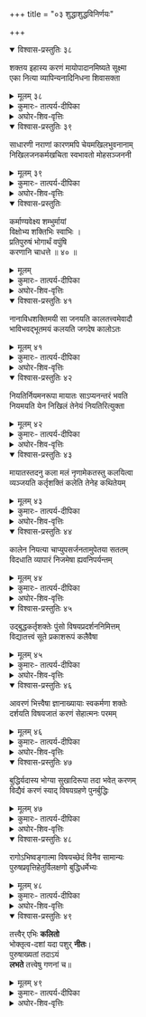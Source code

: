 +++
title = "०३ शुद्धाशुद्धविनिर्णयः"

+++

<details open><summary>विश्वास-प्रस्तुतिः ३८</summary>

शक्तय इहास्य करणं मायोपादानमिष्यते सूक्ष्मा   
एका नित्या व्यापिन्यनादिनिधना शिवासक्ता 
</details>

<details><summary>मूलम् ३८</summary>

शक्तय इहास्य करणं मायोपादानमिष्यते सूक्ष्मा   
एका नित्या व्यापिन्यनादिनिधना शिवासक्ता 
</details>

<details><summary>कुमारः- तात्पर्य-दीपिका</summary>

अथ तृतीयः परिच्छेदः  

अथेदानीं करणोपादानयोः स्वरूपनिरूपणार्थमाह- शक्तय इति ।  
अयमभिप्रायः- पराशक्तिविकारा इच्छाद्याः शक्तयः परमेश्वरस्य करणं   
हस्तादिस्थानीयम् । परास्य शक्तिर्विविधैव श्रुयते स्वाभाविकी ज्ञानबलक्रिया च (श्वे० उ०   
६।८) इति श्रुतेः शक्तिकरणसद्-भावसिद्धिः । मायोपादानं मृत्तन्त्वादिस्थानीय-मिति मायां   
तु प्रकृतिं विद्यात् (श्वे० उ० ४।१०) इति श्रुतेस्तदुपादान-त्वसिद्धिः । तर्हि सा माया   
कस्मान्नोपलभ्यते घटवदित्यत आह- सूक्ष्मेति । सूक्ष्मत्वादनुपलम्भो मायाया   
नासत्त्वादित्यर्थः । तथाहि- अतिदूरत्वातिसामीप्येन्द्रियघातमनोऽनवस्थानसौक्ष्म्य-  
व्यवधानाभिभवसमानाभिहारानुद्भवाः सत एवार्थस्या-नुपलम्भकारणभूता लोके   
दृष्टाः ।  

उत्पतन् व्योम्नि पक्षी सन्नप्यतिदूरतया प्रत्यक्षतो नोपलभ्यते ।   
अतिसामीप्याच्चक्षुस्थमञ्जनं सदपि नाध्यक्षतोऽवगम्यते । मनोऽनवस्थानात्   
कामाद्युपप्लुतचेताः परिषदादिकं न पश्यति । इन्द्रियघाताद्   
अन्धत्वबधिरत्वादेर्घटरूपशब्दाद्यनुपलम्भो भवति । सौक्ष्म्यात् परमाण्वादिकं   
प्रणिहितचित्तोऽपि न पश्यति । व्यवधानादन्तःस्थघटाद्यनुपलम्भः ।   
आदित्यप्रभाभिभूतत्-वाद् दिवा तारका नोपलभ्यन्ते । समानाभिहारात् तोयदमुक्तजल-  
धाराणां जलाशयेऽनुपलम्भः । अनुद्भवात् क्षीराद्यवस्था-यां दध्याद्यनुपलम्भ   
इत्येभिः कारणैः सत एवार्थस्यानुप-लम्भदर्शनान्नानुपलम्भमात्रादसत्त्वनिश्चयः ।   
सप्तमरसस्य प्रमाणाभावादसत्त्वेनानुपलम्भो नैभिः कारणैरिति । मायाया   
विद्यमानायाः सूक्ष्मतयाऽनुपलम्भः, कार्यस्य जगत उत्पादनकारणतया   
तत्सद्भावसिद्धेरिति । तदुक्तं साङ्ख्याचार्यैः-  

अतिदूरात् सामीप्यादिन्द्रियघातान्मनोऽनवस्थानात् ।  
सौक्ष्म्याद् व्यवधानादभिभवात् समानाभिहाराच्च ॥  
सौक्ष्म्यात्तदनुपलब्धिर्नाभावात् कार्यतस्तदुपलब्धेः ।  
(सा० का० ७-८)  

कालाद्यवनिपर्यन्ततत्त्वजातं स्वात्यन्तसदृशोपादान-कारणवत्, कार्यत्वात्,   
यद्यत्कार्यं तत्तत् स्वात्यन्तसदृशोपादान-कारणवद् दृष्टम्, यथा घटशरावादयो   
मृण्मयाः स्वात्यन्त-सदृशमृदुपादानजन्याः, तथेदं तत्त्वजातं कार्यम्, तस्मात्   
स्वात्यन्तसदृशोपादानकारणवदिति । यच्च सर्वेषां तत्त्वानां जडानां जडतया   
सदृशमुपादानं तन्मायाख्यं तत्त्वमिति तत्सिद्धिः । तदुक्तम्-  

कारणगुणात्मकत्वात् कार्यस्याव्यक्तमपि सिद्धम् इति ।  
(सा० का० १४)  

तथा कालाद्यवनिपर्यन्तानि तत्त्वान्यपरिमितैकोपादानानि, परिमितत्वात्, यद्यत्   
परिमितं तत्तदपरिमितैकोपादानं दृष्टम्, यथा घटशरावादयः परिमिता   
अपरिमितैकमृदुपादानाः, तथा कालादयः परिमिताः, तस्मादपरिमितैकोपादाना इति ।   
यदत्रैकमेषामपरिमितमुपादानं सा मायेति । तथा कालादयः   
स्वाव्यक्तावस्थाकारणवन्तः, व्यक्तत्वात्, कूर्माद् व्यज्यमानत-दङ्गवदिति सिद्धा माया ।   
एका सा, अनेकत्वे प्रमाणाभावात् । नन्वेकत्वे च प्रमाणाभावादनेकत्वमिति चेत्, नैवम्,   
एकत्वस्य सत्त्वमात्रेणैव सिद्धत्वात् । अनेकत्वस्य पुनः प्रमाणान्तरापे-क्षया   
सद्भावसिद्धरपि । सा नित्या च, तस्या उपादानान्तराभावे-नाकार्यत्वात् । तदभावे   
चानवस्थाप्रसङ्गः ।  

एतेषामेव पाशानां माया कारणमुच्यते ।  
मूलप्रकृतिरव्यक्ता  

इति मायाया मूलप्रकृतित्वोपादानाच्च सिद्धा । व्यापिनी स चा स्वकार्येषु   
सर्वेष्वनुगमात् । अनादिनिधना उत्पत्तिनाशरहितेत्यर्थः । शिवा शुद्धा,   
गुणबन्धशून्यत्वात् । सैवमुक्ता तत्त्वविद्भिरिति ।  

अथवा एकेत्यनेकोपादानजन्यतां प्रपञ्चस्यारम्भवाद्य-भ्युपगतां   
प्रत्याचष्टे । तथाहि- पृथिव्यप्तेजोवायुतदवयवादी-नां चावयवविभागेनापरमाण्वन्तो   
विनाशः संहारः । न च परमाणोर्विनाशः सम्भवति, अवयवविभागासम्भवात् । स   
चावयवाभावात् । स च परमाणुत्वात् । ततश्च सृष्टिदशायां   
परमाणुद्वयसंयोगादाद्यकार्यस्य द्व्यणुकस्योत्पत्तिः । तत्र   
परमाणुद्वयमुपादानकारणम्, कार्याश्रयत्वात् । तत्संयोगोऽ-समवायिकारणम्,   
स्वाश्रये कार्यारम्भकत्वात् । शेषमदृष्टादि निमित्तकारणम् । ततो द्व्यणुकैस्त्रिभिस्त्र्यण-  
कस्योत्पत्तिः । तत्र च द्व्यणुकत्रयं समवायिकारणम् । तत्संयोगोऽसमवायिकारणम् ।   
शेषं निमित्तकारणमिति । तावदेवमवगन्तव्यम्, यावदन्त्यावय-व्युत्पत्तिरित्यारम्भवादिनो   
वैशेषिकनैयायिकभाट्टप्राभाकराद-यः । पटादिषु स्वन्यूनानेकोपादानत्वोपलम्भात्   
प्रपञ्चस्यापि स्वन्यूनमनेकमुपादानमिति प्राहुः । तत् प्रत्याचष्टे- एकेति । एकस्मात्   
मृत्पिण्डोपादानादनेकघटशरावकुम्भमृदङ्गा-दयः, रुचक-स्वस्तिकाङ्गुलीयकादयो वा   
स्वर्णपिण्डात्, वृक्षाद्वा मञ्जूषाफ-लकादयः । यतोऽध्यक्षेणैव जायमाना   
उपलभ्यन्ते, अतो जगतः कार्यत्वेनोपादानकारणकल्पनायां गौरवपरिहाराय तदेकत्वं   
कल्पनीयमिति नानेकत्वं मूलोपादा-नस्येति । तदुक्तं भगवता वेदव्यासेन- (वचनमेतद्   
भाण्डारकरसंस्करणे महाभारतस्य उद्योगपर्वणि (विदुरनीतौ) १६९ सङ्ख्याके   
ताराङ्किते पाठे समुपलभ्यते ।) एकस्माद् वृक्षाद् यज्ञपात्राणि (राजन्निति तत्रत्यः   
पाठः ।) तक्ष्यात् स्रुक् च द्रोणी बोडनी च इत्यादि । नित्या विनाशरहिता । व्यापिनी   
घटशरावकुम्भादिषु मृद्वत् स्वकार्येषु कालाद्यवन्यन्-तेषु जडतयाऽनुस्यूतेति ।   
अनादिनिधना वृद्धिव्ययशून्या । अवयवो-पचयो वृद्धिः, तदपचयो व्ययः ।   
तद्द्वयरहितेत्यर्थः । एकत्वान्नित्यत्वात् सर्वगतत्वाच्चेति । शिवासक्तेति केचित् पठन्ति । तदा   
शिवे आसक्ता आभीक्ष्ण्येन सम्बद्धा, शिवस्य विग्रहत्वेनावस्थितेत्यर्थः ॥ १ ॥  
</details>

<details><summary>अघोर-शिव-वृत्तिः</summary>

सिद्धान्तस्तु- शक्तय इति ।  
प्राग्वदुपाधिभेदभिन्ना शक्तिरेवेहाशुद्धाध्वन्यपि तस्य करणम् । उपादानं   
तु माया । सा च सूक्ष्मा अमूर्ता, परमका-रणत्वेन शक्तिरूपत्वात् । सा च एका ।   
अचैतन्ये सत्यनेकत्वेऽनित्यत्वं सिद्धमित्यत एकेति भावः । नित्या आद्यन्तरहितत्वात्,   
सृष्टिसंहारप्र-बन्धस्य नित्यत्वेनावस्थानात्, तस्याप्याद्यन्तविरहात् । अतो व्यापिनी सर्वस्य   
कलादेः स्वकार्यस्य च । उत्पत्तिविनाशशून्यत्वादनादिनि-धना, शिवे त्वसक्ता असमवेता,   
उपादानत्वेन बिन्दुवत् परिग्रहशक्तित्वात् ॥ ३८ ॥
</details>  


<details open><summary>विश्वास-प्रस्तुतिः ३९</summary>

साधारणी नराणां कारणमपि चेयमखिलभुवनानाम्   
निखिलजनकर्मखचिता स्वभावतो मोहसञ्जननी 
</details>

<details><summary>मूलम् ३९</summary>

साधारणी नराणां कारणमपि चेयमखिलभुवनानाम्   
निखिलजनकर्मखचिता स्वभावतो मोहसञ्जननी 
</details>


<details><summary>कुमारः- तात्पर्य-दीपिका</summary>

तस्या रूपमाह- साधारणीति ।  

अयमभिप्रायः- सकलजीवसाधारणी समाना । यतः सर्व-  
जन्तुशरीरेन्द्रियविषयात्मना परिणममाना सर्वपुरुषोपभोग्या माया, अतोऽस्याः   
सर्वपुरुषसाधारण्यमिति । ननु सर्वपुरुष-साधारण्ये मुक्तस्यापि पुरुषस्य   
शरीराद्यारम्भप्रसङ्ग इत्याशङ्क्याह- निखिलजनकर्मखचितेति । सकलामुक्तजन्तुपुण्या-  
पुण्यमुद्रिता । तेन मुक्तानां कर्माभावात् तन्निमित्तशरीराद्या-रम्भाभाव इति भावः   
। अथवा प्रलयावस्थायां कर्मणां कुत्र वृत्तिरिति वाच्यम् ? न तावदात्मनि, तस्य   
स्वच्छचैतन्यरूपतया निरञ्जनस्य तदाश्रयत्वानुपपत्तेः । तदुक्तम्-  

यथा सर्वगतं सौक्ष्म्यादाकाशं नोपलिप्यते ।  
सर्वत्रावस्थितो देहे तथात्मा नोपलिप्यते ॥ (भ० गी० १३।३२)  
यथा हि धूमसम्पर्कान्नाकाशो मलिनो भवेत् ।  
अन्तःकरणजैर्भावैरात्मा तद्वन्न लिप्यते ॥ इति ।  
(ई० गी० २।२४)  

न च तदा सूक्ष्मदेहाश्रितं कर्मेति वाच्यम्, तस्य तदानीं प्रकृतौ   
निलीनतयाऽसत्त्वात् । न च तदानीं कर्मणामसत्त्वेनाश्र-यत्वस्यानिरूपणीयतेति वाच्यम्,   
कर्मणामसत्त्वे निमित्ताभावेन पुनः सृष्ट्यभावप्रसङ्गात् । तस्मात् क्व तदानीं   
कर्मणां वृत्तिरित्याशङ्क्याह- निखिलजनकर्मखचितेति । स्वभावतो मोहसञ्जननीति । स्वीयेन   
जडत्वभावेनात्मप्रच्छादनं कृत्वा स्वस्मिन्नात्मबुद्धिं कुर्वती पशून् मोहयतीति ।   
तदुक्तं किरणे-  

माया विमोहिनी प्रोक्ता विषयास्वादभोगतः ।  
यत्र तत्र स्थितस्यास्य स्वकर्ममलहेतुतः ॥ इति ।  
(वि० २।१६-१७)  

नन्वव्यक्तं सकलकार्योपादानकारणम्, अतस्ततोऽन्या माया न कल्पनीयेति चेत्,   
नैवम्, तस्य त्रिगुणात्मतया कार्यत्वेन तत्कारण-  
भूतनित्योपादानान्तरस्यावश्यमाश्रयणीयत्वात् । तथाहि- प्रधानं कार्यं   
त्रिगुणात्मकत्वाद् घटादिवदिति तस्य कार्यत्व-सिद्धिः । न चाव्यक्तस्य   
त्रिगुणात्मकत्वमसिद्धमिति वाच्यम्, सत्त्वरजस्तमसां साम्यावस्थारूपतया तस्य   
त्रिगुणात्मकत्वसि-द्धेः । तथा अजामेकां लोहितशुक्लकृष्णाम् (श्वे० उ० ४।५) इत्यादिश्रुतेश्च   
तत्सिद्धिः । ननु-  

प्रकृतिः पुरुषश्चैव नित्यौ कालश्च सत्तम ।  

इत्याद्यागमबाधादयुक्तमेतदिति चेत्, नैवम्, अक्षय्यं ह वै चातुर्मास्ययाजिनः   
सुकृतं भवति (श० ब्रा० २।५।४।१) इति   
वाक्यबोधितसुकृताक्षय्यत्ववन्महदादिकालापेक्षयाधिककाल-सम्बन्धस्य विवक्षितत्वात् ।   
ननु तत्र अनित्यं चातुर्मास्यफलं कार्यत्वाद् इतरकर्मफलवदित्यनुमानादिना   
प्रमाणान्तरेण तदनित्यत्वसिद्धेर्युक्तमक्षय्यपदस्य दीर्घकालसम्बन्धपरत्व-कल्पनमिति   
चेन्न, अत्राप्यव्यक्तानित्यत्वबोधकस्यानुमानस्योक्तत्वात्, आगमस्य सद्भावाच्च । तथा-  

अव्यक्तादभवत् कालः प्रधानं पुरुषः परः ।  
तेभ्यः सर्वमिदं जातम् (३।१)  

इतीश्वरगीतायां प्रधानोत्पादप्रतिपादनात् तदनित्यत्वसि-द्धिः, श्रीविष्णुपुराणे च   
प्रधानपुरुषकालानामुत्पादप्रति-पादनाच्च । तथाहि-  

विष्णोः स्वरूपात् परतो हि ते द्वे   
रूपे प्रधानं पुरुषश्च विप्र ।  
तस्यैव तेऽन्येन धृते वियुक्ते रूपं   
तु यत्तद् द्विज कालसञ्ज्ञम् ॥ इति ।  
(वि० पु० १।२।२४)  

मायां तु प्रकृतिं विद्यात् (श्वे० उ० ४।१०) इति मायामूलोपा-दानत्वप्रतिपादनाच्च   
तत्सिद्धिरिति । तस्मान्माया जगन्मूलोपादा-नमिति सिद्धम् । सा माया हरितालनिभा ।   
तदुक्तम्-  

तद्वाह्ये (वचनमिदं चन्द्रज्ञानस्य स्यात् ।) तु भवेन्माया हरितालाभसन्निभा   
इति ।  

अस्या षडध्वव्याप्तिः- घकारो वर्णः । अघोरहृदयायेत्या-दीनि त्रीणि पदानि । शिम्   
अघोरहृदयाय पञ्चार्णौ मन्त्रौ । माया तत्त्वम् । महातेजादि सप्त भुवनानि । निवृत्तिः   
कला ॥ २ ॥  
</details>

<details><summary>अघोर-शिव-वृत्तिः</summary>

आत्मनां च साधारणी कारणमखिलभुवनानामित्युप-लक्षणं देहादेरपि ।   
प्रलयकाले च बुद्धेरपि तत्रैव लयाद् बुद्धिगुणरूपैर्निखिलात्मकर्मभिरुपेता । कर्म हि   
कृष्यादिवत् प्रकृतिसंस्काररूपत्वाद् बुद्धिगुणत्वेनैवेष्यते, नात्मगुणत्वेन, तस्य   
विकारित्वप्रसङ्गात् । मोहिका चेयम्, अनित्याशुचिदुःखानात्मसु   
नित्यशुचिसुखात्मप्रतिपत्तिहेतुत्वात् ॥ ३९ ॥
</details>  

<details open><summary>विश्वास-प्रस्तुतिः</summary>

कर्माण्यवेक्ष्य शम्भुर्मायां   
विक्षोभ्य शक्तिभिः स्वाभिः ।  
प्रतिपुरुषं भोगार्थं वपुंषि   
करणानि चाधत्ते ॥ ४० ॥  
</details>

<details><summary>मूलम्</summary>

कर्माण्यवेक्ष्य शम्भुर्मायां   
विक्षोभ्य शक्तिभिः स्वाभिः ।  
प्रतिपुरुषं भोगार्थं वपुंषि   
करणानि चाधत्ते ॥ ४० ॥  
</details>


<details><summary>कुमारः- तात्पर्य-दीपिका</summary>

ननु कथं भगवान् जगत् सृजति, कैः करणैः, किमर्थं चेत्याशङ्क्याह-   
कर्माणीति ।  
कर्मानुरूपेण प्रतिपुरुषं शरीरेन्द्रियाणि च शब्दादिविष-यांश्च भोगार्थं   
शम्भुरिच्छाभिः स्वाभिः शक्तिभिर्मायां विक्षोभ्य विविधं क्षोभं विकारं कृत्वेति ।   
नह्यपादानादिकं कारणं कर्त्राऽप्रेरितं कार्योत्पादने पर्याप्तमिति क्षोभसिद्धिरिति ॥ ३   
॥  
</details>

<details><summary>अघोर-शिव-वृत्तिः</summary>

ततश्च- कर्माणीति ।  
शिवोऽप्यात्मनां कर्माणि प्रलये पक्वानि बुद्ध्वा तद्भोगार्थं   
स्वशक्त्याधिष्ठिताभिरनन्तशक्तिभिर्मायां विक्षोभयति प्रसवाभिमुखीं करोति । तदुक्तं   
श्रीमद्रौरवे-वामादिशक्तिभिर्युक्तः शिवेच्छाविधिचोदितः । विद्याराजाधिराजेशो मायां   
विक्षोभ्य मन्त्रराट् ॥ कलामुत्पादयामास (१।६-७) इति । विक्षोभ्य तदधिष्ठानेनैव   
प्रतिपुरुषं भिन्नानि वपंषि स्थूलशरीराणि, करणोपलक्षितांश्च सूक्ष्मदेहान्,   
चशब्दात् साधारणानि भुवनादीनि च सृजति ॥ ४० ॥
</details>  

<details open><summary>विश्वास-प्रस्तुतिः ४१</summary>

नानाविधशक्तिमयी सा जनयति कालतत्त्वमेवादौ   
भाविभवद्भूतमयं कलयति जगदेष कालोऽतः 
</details>

<details><summary>मूलम् ४१</summary>

नानाविधशक्तिमयी सा जनयति कालतत्त्वमेवादौ   
भाविभवद्भूतमयं कलयति जगदेष कालोऽतः 
</details>

<details><summary>कुमारः- तात्पर्य-दीपिका</summary>

अथेदानीं सर्वकार्यकारणतया तेषु प्रथमोद्दिष्टं कालतत्त्वं लक्षयति- नानेति   
।  
इच्छादिबहुविधशक्तिप्रेरिता माया जनयति कालाख्यं तत्त्वम् । आदौ प्रथमम्,   
कालजन्यानां तत्त्वान्तराणां कालानुत्पत्तौ जननासम्भवात् । ततस्तत्त्वान्तराणि   
तज्जन्यानीति । यथा घटोत्पाद-नाय तत्कारणभूतचक्रादिकं कुलालः प्रथममुत्पादयति,   
तदनुत्पत्तौ घटोत्पादनासम्भवात्, तथा कालं प्रथमं सृजति माया, तस्य   
स्वव्यतिरिक्तसर्वकारणत्वादिति । कालस्य तु स्वोत्पत्तौ कालापेक्षायां   
कालान्तराभ्युपगमेनानवस्थाप्रसङ्गात् तदुत्पत्तौ न कालापेक्षेति   
शिवशक्तिकर्ममायात्मकचतुष्कजन्यः काल इति । तस्य लक्षणमाह- भाविभवद्भूतरूपं   
कलयति जग-देष कालोऽत इति । यत् तत्त्ववशात् पदार्थेषु भाविभवद्भूतरूपा-वभासं   
तत् कालाख्यं तत्त्वम् । अथवा यत् तत्त्वं भाविभवद्-भूतरूपं जगत् कलयति बध्नाति,   
क्षणलवादिरूपेण सङ्ख्याप-यति वा, तत् कालाख्यं तत्त्वमिति । तथा   
वैशेषिकादिभिरप्युक्तम्- परापरव्यतिकरचिरक्षिप्रादिप्रत्ययहेतुः कालः इति । यूनि दिक्कृत-  
परत्वाश्रयेऽपरत्वावभासः, स्थविरे च स्वकृतापरत्वाश्रये परत्वावभासः   
परापरव्यतिकरः, तस्य चिरव्यवहारस्य क्षिप्रव्यवहारस्य च, आदिशब्देन युगपत् करोति   
क्रमेण करोतीत्यादि-व्यवहारस्य च यो हेतुः, स काल इति । अनेनैव लक्षणवाक्येन काल-  
तत्त्वे प्रमाणं चोपन्यस्तम् । तथाहि- भूतत्वादिविशिष्टा बुद्धिर्वि-शेषणपूर्विका,   
विशेष्यज्ञानत्वात्, यद्यद् विशेष्यज्ञानं तत्तद् विशेषणपूर्वकम्, यथा दण्डी कुण्डली   
छत्रीत्यादिविशेष्य-ज्ञानं दण्डादिविशेषणपूर्वकम्, तथा चेदं विशेष्यज्ञानम्, तथा   
चेदं विशेष्यज्ञानम्, तस्माद् विशेषणपूर्वकम् । यदत्र विशेषणं   
नियत्याद्यवनिपर्यन्ततत्त्वव्यतिरिक्तम्, तत् कालतत्त्वमिति तत्सिद्धिः । तस्य चित्रं वर्णम् । तदुक्तम्  

ततः (श्लोकोऽयं चन्द्रज्ञानस्य स्यात् ।) कालनियत्याख्यः सम्पुटो व्याप्य चावृतः ।  
शितिः श्यामोऽरुणः शुक्लः क्वचिद् व्यामिश्रकस्तथा ॥ इति ।  

अस्य षडध्वव्याप्तिः- ङकारो वर्णः । ॐ नमो नम इत्यादि द्वे   
पदे । वां वामदेवगुह्याय पञ्चार्णौ मन्त्रौ । सुखदैकवीरौ भुवने । शान्त्यतीता   
कला ॥ ४ ॥  
</details>

<details><summary>अघोर-शिव-वृत्तिः</summary>

अत्र कालादिपृथिव्यन्तत्रिंशत्तत्त्वानां सूक्ष्मदेहोपका-रितां दर्शयितुं   
तत्सृष्टिक्रमः कथ्यते- नानेति ।  
सत्कार्यवादाभ्युपगमेन महाप्रलये कार्याणां शक्तिरू-पेण   
तत्रावस्थानाच्छक्तिसमाहारात्मिका मायाऽनन्तक्षोभितां कालतत्त्वं जनयति । एष   
चास्य बिन्दोः परिणामः क्षीरदधिन्यायेन न सर्वात्मना, अपि तु घृतकीटन्यायेन   
एकदेशेनेति मन्तव्यम् । ननु  

श्रीमन्मतङ्गादौ कालाविद्यारागेभ्योऽनन्तरमस्य व्यापारः श्रूयते, सत्यं   
कालादीनामुत्तरोत्तरस्यैव तत्र प्रवृत्तिक्रमो दर्शितः, अत्र तु सृष्टिक्रम इत्यविरोधः । नन्वेष   
कालो नैयायिकादि-भिर्नित्योऽभ्युपगतः । अत आह- भावीति । तस्य भूतादिरूपेण   
त्रिविधत्वादचैतन्ये सत्यनेकत्वेनास्यनित्यत्वं सिद्धमिति भावः । केन कार्येणास्य   
सिद्धिरित्याह- कलयतीति । चिरक्षिप्रादिप्रत्ययोपाधि-द्वारेण कलयतीति, आक्षिपतीत्यर्थः ।   
यदाहुः- कालो धिया विभज्यते इति ॥ ४१ ॥
</details>  


<details open><summary>विश्वास-प्रस्तुतिः ४२</summary>

नियतिर्नियमनरूपा मायातः साऽप्यनन्तरं भवति   
नियमयति येन निखिलं तेनेयं नियतिरित्युक्ता 
</details>

<details><summary>मूलम् ४२</summary>

नियतिर्नियमनरूपा मायातः साऽप्यनन्तरं भवति   
नियमयति येन निखिलं तेनेयं नियतिरित्युक्ता 
</details>

<details><summary>कुमारः- तात्पर्य-दीपिका</summary>

अथ नियत्या लक्षणमाह- नियतिरिति ।  
मायातत्त्वादेव नियतितत्त्वं कालतत्त्वादनन्तरमुत्पद्यते, कालस्यापि नियत्युत्पत्तौ   
कारणत्वात् । तस्या निरुक्तिपूर्वकं लक्षणमाह- नियमयतीति । येन नियमयति   
व्यवस्थापयति निखिलम्, तेनेयं नियतिसञ्ज्ञयोद्दिष्टा । अनेनैव वाक्येन तस्याः   
प्रमाणमप्युक्तम् । तथाहि- लोके तावत् तिलेषु तैलम्, न सिकतासु; व्रीहिषु तण्डुलाः, न   
मुद्गादिषु; एवमूधसि पयो नान्यावयवेष्वित्यादिनियमो नियामकेन विना न सम्भवतीति   
तन्नियामकं किञ्चिदभ्युपगन्तव्यम्, अन्यथा तन्नियमासम्भवप्रसङ्गात् । यदत्र   
तन्नियामकं तन्नियतितत्त्वमिति तत्सिद्धिः । तदुक्तं पारमेश्वरे-  

अथेदानीं मुनिव्याघ्र कारणस्यामितद्युतेः ।  
शक्तिर्नियामिका पुंसो महासत्त्वेन सर्पिता ॥  
नियामकेन भावेन नियमस्थितिहेतुना ।  
ययाऽणुर्भोगसन्ताने नियम्य विनिवार्यते ॥ …  
व्यवस्थाकारिणी नान्या विद्यते तत्त्वसन्ततौ ।  
कोटिद्वयमसङ्ख्यातं धर्माधर्मात्मकं पशोः ॥  
तदर्थं व्यक्तिमायाति शरीरं सर्वदेहिनाम् ।  
तद्विपाकेष्वनायासं क्षेत्रज्ञं सुनिरूप्य तु ॥  
नियामयति यस्माद् वै तस्मान्नियतिरुच्यते ।  
तयोरभ्याधिकं यच्च दुःखं वाप्यथवा सुखम् ॥  
न ददाति समं धत्ते स्ववीर्येणैव नान्यथा । इत्यादि ।  
(म० पा०, वि० १३।१-२, ५-८)  

नियतेश्च कालवद् वर्णम् । अस्याः षडध्वव्याप्तिः- चकारो वर्णः । गोप्त्रे   
निधनायेति द्वे पदे । यं सद्योजातमूर्तये पञ्चार्णौ मन्त्रौ । नियत्याख्यं तत्त्वम् ।   
संवर्तज्योतिषी भुवने । शान्तिः कला ॥ ५ ॥  
</details>

<details><summary>अघोर-शिव-वृत्तिः</summary>

किञ्च- नियतिरिति ।  
अयमभिप्रायः- नियत्यभावेऽन्यैरुपार्जितान्यपि कर्माण्यन्ये भुञ्जीरन्,   
राजनियमाभावे कृष्यादिफलानीव दस्यवः, अतस्तन्नियामकत्वेनेयं सिद्धा । न च   
कर्मणो नियामकत्वम्, तस्य फलजनन एव चारितार्थत्वात्, कार्यान्तरहेतुत्वे   
प्रमाणाभावात्, अनेकतत्त्वपरिकल्पनाभयप्रसङ्गाच्च । शिवशक्तिर्नियामिकास्त्विति चेत्, तन्न,   
तस्यास्तत् तत्त्वान्तरव्यवधानेनैव भोगविषये कार्यकरणात्, अन्यथा   
सर्वतत्त्वाभावप्रसङ्गाच्च ॥ ४२ ॥
</details>  

<details open><summary>विश्वास-प्रस्तुतिः ४३</summary>

मायातस्तदनु कला मलं नृणामेकतस्तु कलयित्वा   
व्यञ्जयति कर्तृशक्तिं कलेति तेनेह कथितेयम् 
</details>

<details><summary>मूलम् ४३</summary>

मायातस्तदनु कला मलं नृणामेकतस्तु कलयित्वा   
व्यञ्जयति कर्तृशक्तिं कलेति तेनेह कथितेयम् 
</details>

<details><summary>कुमारः- तात्पर्य-दीपिका</summary>

अथ कलातत्त्वं निरूपयति- मायात इति ।  
कालनियतितत्त्वादनन्तरं कलातत्त्वं मायात एवोत्पद्यते । येन पशूनामाणवं   
मलमेकस्मिन् प्रदेशे सङ्कुचय्य तेषां कर्तृशक्तिर्व्यक्तीक्रियते, तत् कलातत्त्वम् । यतः   
कर्तृशक्तिरनेन व्यक्तीक्रियते, ततोऽस्याः सद्भावसिद्धिः । तदुक्तम्-  

कलां तदनु माया सा कलयित्वैकतो मलम् ।  
कर्तृत्वव्यञ्जिकां नर्ते कर्तारं हि जडोद्भवः ॥  

मातङ्गे च-  

यथाग्नितप्तं मृत्पात्रं जतुनालिङ्गने क्षमम् ।  
तथाऽणुं कलया विद्धं भोगः शक्नोति वासितुम् …  
भोगधात्री कला ज्ञेया तदाधारश्च पुद्गलः ।…  
भोगानामपि नान्योऽस्ति कलां त्यज्य समाश्रयः ॥  
ततोऽयं नियतः स्पष्टः संसारोऽतिदुरुत्तरः । इत्यादि ।  
(वि० ९।२८,३१,३३)   

तस्मात् कलाख्यं तत्त्वमभ्युपेयमिति ॥ ६ ॥  
</details>

<details><summary>अघोर-शिव-वृत्तिः</summary>

मायातस्तदनु कला भवतीति प्राक्तनेन सम्बन्धः । सा आत्मनां मलावृतत्वेन   
भोगासम्भवात् तदर्थमेतेषां मलमेकदेशे कलयित्वा क्षिप्त्वा कर्तृशक्तिं व्यनक्ति ।   
शक्तेरेकत्वाद् ज्ञानक्रियाशक्तिं किञ्चित्प्रकटयति । ततस्तेन कार्येण कलासिद्धिरित्यर्थः ॥ ४३   
॥
</details>  

<details open><summary>विश्वास-प्रस्तुतिः ४४</summary>

कालेन नियत्या चाप्युपसर्जनतामुपेतया सततम्   
विदधाति व्यापारं निजमेषा ह्यवनिपर्यन्तम् 
</details>

<details><summary>मूलम् ४४</summary>

कालेन नियत्या चाप्युपसर्जनतामुपेतया सततम्   
विदधाति व्यापारं निजमेषा ह्यवनिपर्यन्तम् 
</details>

<details><summary>कुमारः- तात्पर्य-दीपिका</summary>

तत्त्वत्रयं सर्वत्रोपयुज्यत इत्याह- कालेनेति ।  

यया कालनियतिसहितया मायामात्रवस्थानाद्यवन्यन्तकार्यजातं विदधाति करोति,   
सेयं कलेति । वर्णश्चास्याः श्वेतपीतारुणकृष्णमिश्रात्मकः । तदुक्तम्-  

कला (श्लोकोऽयं चन्द्रज्ञानस्य स्यात् ।) तत्त्वं परं तस्माद्   
विद्यातत्त्वादशोभनम् ।  
श्वेतपीतारुणं कृष्णं मिश्रवर्णं द्वचित् तथा ॥ इति ।  

अस्याः षडध्वव्याप्तिः- एकारो वर्णः ।   
सर्वयोगाधिगतायेत्यादि द्वे पदे । यं अस्त्राय पञ्चवर्णौ मन्त्रौ । कलाख्यं तत्त्वम् ।   
पञ्चान्तकसूकरौ भुवने । विद्या कला ॥ ७ ॥  
</details>

<details><summary>अघोर-शिव-वृत्तिः</summary>

ततश्च- कालेनेति ।  
कला हि भोक्तृस्वरूपोपकारकत्वेनान्तरङ्गत्वात् प्रधानम्, कलादिस्तु   
बहिरङ्गत्वादप्रधानमिति भावः ॥ ४४ ॥
</details>  

<details open><summary>विश्वास-प्रस्तुतिः ४५</summary>

उद्बुद्धकर्तृशक्तेः पुंसो विषयप्रदर्शननिमित्तम्   
विद्यातत्त्वं सूते प्रकाशरूपं कलैवैषा 
</details>

<details><summary>मूलम् ४५</summary>

उद्बुद्धकर्तृशक्तेः पुंसो विषयप्रदर्शननिमित्तम्   
विद्यातत्त्वं सूते प्रकाशरूपं कलैवैषा 
</details>

<details><summary>कुमारः- तात्पर्य-दीपिका</summary>

इदानीमशुद्धविद्यास्वरूपमाह- उद्बुद्धेति ।  
कलयाऽभिव्यक्तकर्तृशक्तेः पुरुषस्य विषयानुभवार्थं कला विद्यातत्त्वं जनयति   
। तस्याः प्रकाशरूपत्वेन विषयप्रदर्शनहेतुत्वसम्भव इति । अन्ये तु मायात एव   
विद्योत्पत्तिं ब्रुवते । तदुक्तं शैवरहस्ये-  

सुखदुःखमोहवपुषो भोग्या या व्यञ्जिका च सा बुद्धेः ।  
मायात एव विद्या प्रकाशरूपा समुद्भवति ॥ इति ॥ ८ ॥  
</details>

<details><summary>अघोर-शिव-वृत्तिः</summary>

एवं च- उद्बुद्धेति ।  
यदुक्तं श्रीमद्रौरवे- कलातत्त्वाद्रागविद्ये द्वे सत्त्वे सम्बभूवतुः । अव्यक्तं च   
(वि० २।१५) इति ॥ ४५ ॥
</details>  

<details open><summary>विश्वास-प्रस्तुतिः ४६</summary>

आवरणं भित्त्वैषा ज्ञानाख्यायाः स्वकर्मणा शक्तेः   
दर्शयति विषयजातं करणं सेहात्मनः परमम् 
</details>

<details><summary>मूलम् ४६</summary>

आवरणं भित्त्वैषा ज्ञानाख्यायाः स्वकर्मणा शक्तेः   
दर्शयति विषयजातं करणं सेहात्मनः परमम् 
</details>

<details><summary>कुमारः- तात्पर्य-दीपिका</summary>

तस्या विषयप्रदर्शनप्रकारमाह- आवरणमिति ।  

एषा विद्या स्वसामर्थ्येनैव पुद्गलस्य ज्ञानशक्तेस्तिरोधानां सम्भिद्य   
विषयसमूहं दर्शयतीति सा विद्येह संसारमार्गे पशोरात्मनः प्रकृष्टं करणमिति ॥   
९ ॥  
</details>

<details><summary>अघोर-शिव-वृत्तिः</summary>

विषयप्रदर्शननिमित्तत्वमेव प्रकटयति- आवरणमिति ।  
ननु कलयैव मलविदाहरेण ज्ञत्वमपि प्रदर्शितम् । सत्यम् । अभिव्यक्तस्वरूपमपि   
तत्करणं विना विषयं गृहीतुमशक्तम्, अतश्चेयं विद्या स्वव्यापारेण   
ज्ञानशक्तेर्विषयग्रहणाक्षमत्वलक्षणमावरणं मलरोधं व्यपोह्य विषयं   
प्रकाशयति । ननु विषयग्रहणे बुद्ध्यादीनि करणानि सन्ति । सत्यम् । यथा   
घटादिज्ञानं चक्षुरादिव्यतिरेकेण न सम्भवति, तथा सुखादिविषयग्रहणं   
करणसापेक्षम् । अत एवेयमात्मनः परममन्तरङ्गकरणम्, तेषां बहिरङ्गत्वात् ।   
एतदुक्तं भवति- अश्वेन पथा दीपिकया यातीत्यादाविवात्रानेककरणसाध्येऽपि फले   
वद्यैवं परमं करणमिति ॥ ४६ ॥
</details>  

<details open><summary>विश्वास-प्रस्तुतिः ४७</summary>

बुद्धिर्यदास्य भोग्या सुखादिरूपा तदा भवेत् करणम्   
विद्यैवं करणं स्याद् विषयग्रहणे पुनर्बुद्धिः 
</details>

<details><summary>मूलम् ४७</summary>

बुद्धिर्यदास्य भोग्या सुखादिरूपा तदा भवेत् करणम्   
विद्यैवं करणं स्याद् विषयग्रहणे पुनर्बुद्धिः 
</details>

<details><summary>कुमारः- तात्पर्य-दीपिका</summary>

ननु शब्दादिविषयाध्यवसायो बुद्धिः, अतस्तयैव विषयप्रदर्शने सिद्धे किमर्थ   
विद्यातत्त्वपरिकल्पनमित्याशङ्क्याह- बुद्धिरिति ।  
यदा सत्त्वरजस्तमोगुणात्मिका बुद्धिः सुखःदुखमोहनरूपेण परिणता   
भोक्तुरात्मनो भोग्या भवति, तदेयं विद्या करणं भवेत् । विषयग्रहणे तु बुद्धिरेव   
करणं भविष्यतीति बुद्ध्याऽध्यवसितमर्थं पुरुषश्चेतयतीति । तदयुक्तम्, पुरुषस्य   
चितेरक्रियात्मकत्वाद् विरुद्धक्रियत्वाच्चेति । तस्माद् बुद्ध्याध्यवसितमशुद्धविद्ययानुभवति   
पुरुष इति युक्तम्, पुरुषाद् भिन्नत्वान्मायाकार्यत्वाच्चाशुद्धविद्यायाः   
परिणामादिसम्भवादिति । न च बुद्धिः स्वप्रकाशात्मिका कार्यत्वात् सगुणत्वाद्   
घटादिवदिति बुद्धेः स्वव्यतिरिक्तप्रकाश्यत्वसिद्धिः, तहा बुद्धिः प्रकाश्या जडत्वात्, जडा   
च सा कार्यत्वाद् घटादिवदिति । न च बुद्ध्यन्तरग्राह्या बुद्धिः, तदभावात् । न च   
वृत्त्यन्तरेण तद्ग्रहणम्, बुद्धेरेकदैव वृत्तिद्वयासम्भवात् । न चाशुद्धं शुद्धविद्या   
वेदयतीति । यदशुद्धावेदकं परं तदशुद्धविद्याख्यं तत्त्वमिति तत्सिद्धिः । तदुक्तं   
पारमेश्वरे-  

प्रतिपत्त्यागतान् भोगान् क्रमशो व्यूढगोचरान् ।  
भोगभुक् प्रतिजानाति विद्ययात्मनिषण्णया …  
ख्यातिः प्रधानिकान् भावान् विवेचयितुमुद्यता ।  
यदा तदात्मवर्तिन्या विद्यया सुनिरूप्यताम् ॥ इति ।  
(वि० १०।१३-१४, १८-१९)  

अशुद्धं बुद्धितत्त्वं वेदयतीत्यशुद्धविद्या, अशुद्धा चासौ विद्येति वा,   
मलादिनाऽशुद्धस्य क्षेत्रज्ञस्य विद्येति वा । तस्याः सिद्धिः शुद्धविद्यातः,   
शुद्धविद्यायाः शिवाव्यतिरिक्तया  

स्वयम्प्रकाशया परमशक्त्येति शैवसिद्धान्तः,  

विद्येयं सर्वभावनामशुद्धार्थप्रदायिका ।  
शिवसद्भावकुशला विद्यान्या शुद्धगोचरा ॥  

इत्याद्युक्तत्वात् । तस्या वर्णमिन्द्रगोपनिभम् । तदुक्तम्-  

विद्यातत्त्वं (चन्द्रज्ञानस्य वचनमिदं प्रतीयते ।) परं रागादशुद्धं   
पशुमोहनम् ।  
इद्रगोपकसङ्काशं क्वचिच्चामीकरप्रभम् ॥ इति ।  

अस्याः षडध्वव्याप्तिः- जकारो वर्णः । ज्योतीरूपायेत्यादि द्वे   
पदे । वां नेत्रत्रयाय पञ्चार्णौ मन्त्रौ । अशुद्धविद्याख्यं तत्त्वम् । चण्डक्रोधौ   
भुवने । प्रतिष्ठा कला ॥ १० ॥  
</details>

<details><summary>अघोर-शिव-वृत्तिः</summary>

तदेव दर्शयति- बुद्धिरिति ।  
मनोऽधिष्ठितैरिन्द्रियैरुपस्थापितं वस्तु बुद्धिरध्यवस्यति, तदध्यवसितमर्थं   
पुरुषो गृह्णाति । यदाहुः (स्याद्वादरत्नाकरे ३५ तमे पृष्ठे समुद्धृतमिति म० पा० वृ०   
(पृ० ३१४, टि० २१) द्रष्टव्या)- बुद्ध्यवसितमर्थं पुरुषश्चेतयति इति । तत्र च ग्रहणे   
ग्राह्यतापन्नमात्मानं बुद्धिः करणत्वेन ग्राहयितुं न क्षमा । ततस्तद्ग्रहणे विद्या   
करणमिति विद्यासिद्धिः । यदुक्तं तत्त्वसङ्ग्रहे- रविवत् प्रकाशरूपो यदि नाम   
महांस्तथापि कर्मत्वात् (श्लो० १४) इत्यादि ॥ ४७ ॥
</details>  

<details open><summary>विश्वास-प्रस्तुतिः ४८</summary>

रागोऽभिष्वङ्गात्मा विषयच्छेदं विनैव सामान्यः   
पुरुषप्रवृत्तिहेतुर्विलक्षणो बुद्धिधर्मेभ्यः 
</details>

<details><summary>मूलम् ४८</summary>

रागोऽभिष्वङ्गात्मा विषयच्छेदं विनैव सामान्यः   
पुरुषप्रवृत्तिहेतुर्विलक्षणो बुद्धिधर्मेभ्यः 
</details>

<details><summary>कुमारः- तात्पर्य-दीपिका</summary>

इदानीं रागतत्त्वं निरूपयति- राग इति ।  
अभिष्वङ्गात्मा रागो विषयमन्तरेण पुरुषप्रवृत्तेः सामान्यो हेतुः । केचिद्   
रागतत्त्वस्य बुद्धिधर्मत्वमिच्छन्ति । तन्निरस्यति- विलक्षणो बुद्धिधर्मेभ्यः इति ।   
विषयप्रदर्शनद्वारेण पुरुषप्रवृत्तिहेतुभूतो बुद्धिधर्मो रागः । अस्य विषयावभासेन   
विना पुरुषप्रवृत्तिहेतुत्वाद् बुद्धिधर्मवैलक्षण्यसिद्धिः । मुमुक्षोर्विषयवितृष्णस्य   
तत्साधने विषयावभासेन विना प्रवृत्तिर्दृष्टा । अतस्तत्प्रवृत्तिहेतुभूतं   
रागतत्त्वमभ्युपेतव्यम् । तदुक्तं मतङ्गपारमेश्वरे-  

अथाणोर्विसृतस्यास्य कलाविद्धस्य वेगतः ।  
प्रवृत्तस्याभिलाषेण विद्ययोन्मीलितस्य च …  
येनासौ रञ्जितः क्षिप्रं भोगभुक् भोगतत्परः ।…  
रागोऽन्योऽपि परः सूक्ष्मो विशिष्टोऽस्मान्मदात्मकात् ॥  

येन नैःश्रेयसे पुंसां प्रवृत्तिरुपजायते ।  
दृश्यते च विरक्तानां नराणां बन्धगोचरात् ।  
आचार्यान्वेषणे रागः शिवमिद्धिश्य सादरम् ॥ इत्यादि ।  

किरणे च-  

रागरञ्जितचिद्धर्मः संयुक्तश्च त्रिभिर्गुणैः ।  
बिद्ध्यादिकरणानीकसम्बन्धाद् बध्यते पशुः ॥ इत्यादि ।(वि० १।१७)  

तस्माद् रागतत्त्वसद्भावः सिद्धः । तस्य वर्णं कुङ्कुमाभं । तदुक्तम्-  

तद्वाह्ये (वचनमिदं चन्द्रज्ञानस्य स्यात् ।) रागतत्त्वं तु कुङ्कुमोदरसन्निभम्   
इति ।  

अस्य षडध्वव्याप्तिः- झकारो वर्णः । परमात्मन्नित्यादि द्वे   
पदे । शिं कवचाय पञ्चार्णौ मन्त्रौ । रागाख्यं तत्त्वम् । प्रचण्डादीनि पञ्च   
भुवनानि । निवृत्तिः कला ॥ ११ ॥  
</details>

<details><summary>अघोर-शिव-वृत्तिः</summary>

रागतत्त्वसिद्धिमाह- राग इति ।  
अभिष्वङ्गोऽभिलाष आत्मा कार्यत्वेन यस्य स रागः । अभिलाषात्मना कार्येण   
रागतत्त्वसिद्धिरित्यर्थः । ननु विषयगुण एव पुंसोऽभिलाषहेतुरस्तु, अवैराग्यलक्षणो   
बुद्धिधर्मो वा, तत् किमन्येनात आह- विषयच्छेदमिति ।   
विषयावच्छेदमात्रस्यैवाभिलाषहेतुत्वे वीतरागाभावप्रसङ्गः, तेषामपि   
विषयावच्छेदसम्भवात् । ततस्तं विनैव पुरुषप्रवृत्तिहेतुरत्र रागः सिद्धः ।   
अवैराग्यस्य च बुद्धिधर्मत्वेन वासनारूपत्वान्न पुरुषोपकारः सम्भवति, अन्यथा   
बुद्धेरनन्तवासनायोगेन पुंसो   
युगपद्विरुद्धानन्तप्रतिपत्तिवैशसप्रसङ्गादित्युक्तमस्माभिमृर्-गेन्द्रवृत्तिदीपिकायामिति तत   
एवावधार्यम् । तस्मादपि विलक्षणः सामान्यः सर्वविषयाभिलाषहेतुरेवायं राग इति ॥   
४८ ॥
</details>  

<details open><summary>विश्वास-प्रस्तुतिः ४९</summary>

तत्त्वैर् एभिः **कलितो**  
भोक्तृत्व-दशां यदा पशुर् **नीतः**।   
पुरुषाख्यतां तदाऽयं  
**लभते** तत्त्वेषु गणनां च॥ 
</details>

<details><summary>मूलम् ४९</summary>

तत्त्वैरेभिः कलितो भोक्त्रित्वदशां यदा पशुर्नीतः   
पुरुषाख्यतां तदाऽयं लभते तत्त्वेषु गणनां च 
</details>

<details><summary>कुमारः- तात्पर्य-दीपिका</summary>

अथेदानीं पुरुषतत्त्वस्वरूपमाह- तत्त्वैरिति ।  
यदायमीश्वर एभिः कालनियतिकलाविद्यारागाख्यैः पञ्चभिस्तत्त्वैः सम्बन्धात्   
पशुभावं प्राप्य भोक्तृत्वावस्थां प्राप्नोति, तदा व्यक्तादिचतुर्विंशतितत्त्वमये पुरि   
शयनात् पुरुषसञ्ज्ञां च लभते, शिवतत्त्वव्यतिरेकेण तत्त्वेषु गणनां चेति । तस्य   
वर्णः स्वतः शुद्धः, उपाधितोऽनेकवर्णः । अस्य षडध्वव्याप्तिः- ञकारो वर्णः ।   
व्योमिन्नित्यादि द्वे पदे । मं शिखायै पञ्चार्णौ मन्त्रौ । पुरुषाख्यं तत्त्वम् ।   
वामादीनि षड् भुवनानि । शान्त्यतीता कला ॥ १२ ॥  

इति तत्त्वप्रकाशतात्पर्यदीपिकायां शुद्धाशुद्धविनिर्णयः तृतीयः परिच्छेदः ॥  
</details>

<details><summary>अघोर-शिव-वृत्तिः</summary>

> ननु पुरुषस्याजडत्वात्  
शिववज्  
जड-रूपेषु तत्त्वेषु तत्त्वतया **गणना न सम्भवति** ।   
तत्त्वेषु व्यापकत्वाद्  
राग-तत्त्वानन्तरं शास्त्रेषु  
पाठोऽप्य् अयुक्तः

अत आह- तत्त्वैरिति ।  
कलादि-पञ्च-तत्त्वोपबृंहितो ऽणुर्  
भोक्तृत्वेन पुंस्-तत्त्व-**निर्देशं याति** ।  
न तु परमार्थतस् तस्य तत्त्वं - भुवनाधारत्वं च विद्यते ।  
अत एव  
तद्-भुवनानां रागतत्त्व एव स्थितिर्  
इत्य् उक्तं श्रीमन्-मतङ्गादौ ।  
तस्य च दीक्षायां  
प्रकृति-तत्त्व-शुद्ध्य्-अनन्तरम्  
अत्रैव पुंस्त्व-मल-शुद्ध्य्-अर्थं पाठ  
इति न दोषः क्वचित् ॥ ४९ ॥
</details>
